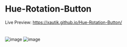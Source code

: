 # Hue-Rotation-Button
Live Preview: https://xautik.github.io/Hue-Rotation-Button/
#
![image](https://github.com/xautik/Hue-Rotation-Button/assets/106868727/a159fe2c-73c3-430a-918c-7b0d8b81c593)
![image](https://github.com/xautik/Hue-Rotation-Button/assets/106868727/ed4962e9-4fc3-4fc6-8984-6ac2e5fa41a5)


